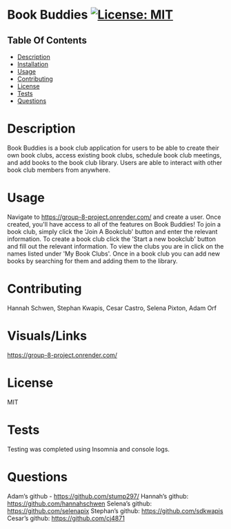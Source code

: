 

# Book Buddies 	 [![License: MIT](https://img.shields.io/badge/License-MIT-yellow.svg)](https://opensource.org/licenses/MIT) 

## Table Of Contents
- [Description](#description)
- [Installation](#installation)
- [Usage](#usage)
- [Contributing](#contributing)
- [License](#license)
- [Tests](#tests)
- [Questions](#questions)



# Description
Book Buddies is a book club application for users to be able to create their own book clubs, access existing book clubs, schedule book club meetings, and add books to the book club library. Users are able to interact with other book club members from anywhere.

# Usage
Navigate to https://group-8-project.onrender.com/ and create a user. Once created, you'll have access to all of the features on Book Buddies! To join a book club, simply click the 'Join A Bookclub' button and  enter the relevant information.  To create a book club click the 'Start a new bookclub' button and fill out the relevant information.  To view the clubs you are in click on the names listed under 'My Book Clubs'. Once in a book club you can add new books by searching for them and adding them to the library.

# Contributing
Hannah Schwen, Stephan Kwapis, Cesar Castro, Selena Pixton, Adam Orf

# Visuals/Links
https://group-8-project.onrender.com/ 

# License
MIT

# Tests
Testing was completed using Insomnia and console logs.

# Questions
Adam’s github - https://github.com/stump297/
Hannah’s github: https://github.com/hannahschwen
Selena’s github: https://github.com/selenapix
Stephan’s github: https://github.com/sdkwapis
Cesar’s github: https://github.com/cj4871